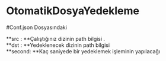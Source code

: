 # OtomatikDosyaYedekleme    




#Conf.json Dosyasındaki   

**src   : **Çalıştığınız dizinin path bilgisi .   
**dst   : **Yedeklenecek dizinin path bilgisi    
**second: **Kaç saniyede bir yedeklemek işleminin yapılacağı
